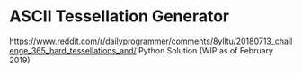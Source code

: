 # ASCII Tessellation Generator

https://www.reddit.com/r/dailyprogrammer/comments/8ylltu/20180713_challenge_365_hard_tessellations_and/
Python Solution (WIP as of February 2019)
